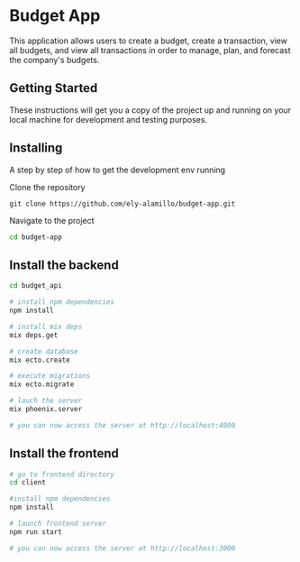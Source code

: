 # Budget App

This application allows users to create a budget, create a transaction, view all budgets, and view all transactions in order to manage, plan, and forecast the company's budgets.

## Getting Started

These instructions will get you a copy of the project up and running on your local machine for development and testing purposes.

## Installing

A step by step of how to get the development env running

Clone the repository

```
git clone https://github.com/ely-alamillo/budget-app.git
```

Navigate to the project

```bash
cd budget-app
```

## Install the backend

```bash
cd budget_api

# install npm dependencies
npm install

# install mix deps
mix deps.get

# create database
mix ecto.create

# execute migrations
mix ecto.migrate

# lauch the server
mix phoenix.server

# you can now access the server at http://localhost:4000
```

## Install the frontend

```bash
# go to frontend directory
cd client

#install npm dependencies
npm install

# launch frontend server
npm run start

# you can now access the server at http://localhost:3000
```

